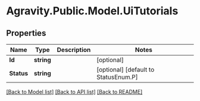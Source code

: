 # Agravity.Public.Model.UiTutorials

## Properties

Name | Type | Description | Notes
------------ | ------------- | ------------- | -------------
**Id** | **string** |  | [optional] 
**Status** | **string** |  | [optional] [default to StatusEnum.P]

[[Back to Model list]](../README.md#documentation-for-models) [[Back to API list]](../README.md#documentation-for-api-endpoints) [[Back to README]](../README.md)


